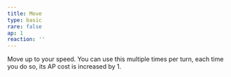 ```yaml
---
title: Move
type: basic
rare: false
ap: 1
reaction: ''
---
```


Move up to your speed. You can use this multiple times per turn, each time you do so, its AP cost is increased by 1.
